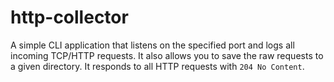 # http-collector

A simple CLI application that listens on the specified port and logs all
incoming TCP/HTTP requests. It also allows you to save the raw requests to a
given directory. It responds to all HTTP requests with `204 No Content`.
